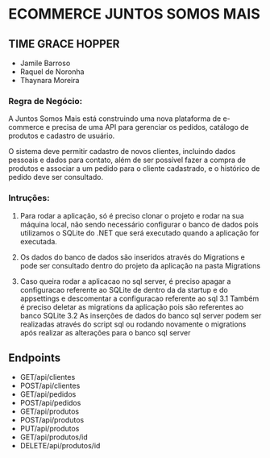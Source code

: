 # ECOMMERCE JUNTOS SOMOS MAIS

## TIME GRACE HOPPER

- Jamile Barroso
- Raquel de Noronha
- Thaynara Moreira

### Regra de Negócio:

A Juntos Somos Mais está construindo uma nova plataforma de e-commerce e precisa de uma API para gerenciar os pedidos, catálogo de produtos e cadastro de usuário.

O sistema deve permitir cadastro de novos clientes, incluindo dados pessoais e dados para contato, além de ser possível fazer a compra de produtos e associar a um pedido para o cliente cadastrado, e o histórico de pedido deve ser consultado.

### Intruções:

1. Para rodar a aplicação, só é preciso clonar o projeto e rodar na sua máquina local, não sendo necessário configurar o banco de dados pois utilizamos o SQLite do .NET que será executado quando a aplicação for executada.

2. Os dados do banco de dados são inseridos através do Migrations e pode ser consultado dentro do projeto da aplicação na pasta Migrations

3. Caso queira rodar a aplicacao no sql server, é preciso apagar a configuracao referente ao SQLite de dentro da da startup e do appsettings e descomentar a configuracao referente ao sql
  3.1 Também é preciso deletar as migrations da aplicação pois são referentes ao banco SQLite
  3.2 As inserções de dados do banco sql server podem ser realizadas através do script sql ou rodando novamente o migrations após realizar as alterações para o banco sql server

## Endpoints

- GET/api/clientes
- POST/api/clientes
- GET/api/pedidos
- POST/api/pedidos
- GET/api/produtos
- POST/api/produtos
- PUT/api/produtos
- GET/api/produtos/id
- DELETE/api/produtos/id